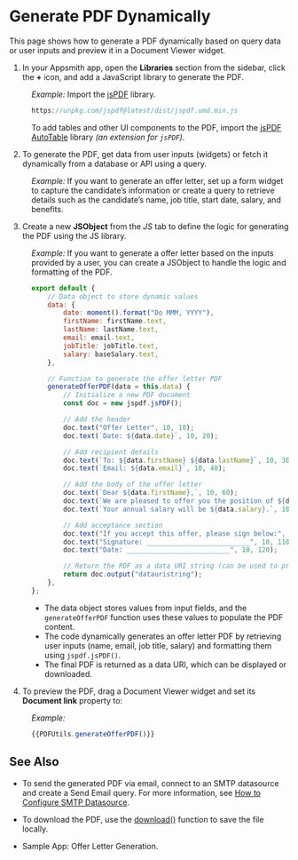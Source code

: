 # Generate PDF Dynamically

This page shows how to generate a PDF dynamically based on query data or user inputs and preview it in a Document Viewer widget.

1. In your Appsmith app, open the **Libraries** section from the sidebar, click the **+** icon, and add a JavaScript library to generate the PDF.

<dd>

*Example:* Import the [jsPDF](https://raw.githack.com/MrRio/jsPDF/master/docs/index.html) library.

```javascript
https://unpkg.com/jspdf@latest/dist/jspdf.umd.min.js
```

To add tables and other UI components to the PDF, import the [jsPDF AutoTable](https://github.com/simonbengtsson/jsPDF-AutoTable) library *(an extension for `jsPDF`)*.


<ZoomImage
  src="/img/jspdf-lib.png" 
  alt=""
  caption=""
/>



</dd>

2. To generate the PDF, get data from user inputs (widgets) or fetch it dynamically from a database or API using a query.

<dd>

*Example:* If you want to generate an offer letter, set up a form widget to capture the candidate’s information or create a query to retrieve details such as the candidate’s name, job title, start date, salary, and benefits.

</dd>


3. Create a new **JSObject** from the *JS* tab to define the logic for generating the PDF using the JS library.

<dd>

*Example:* If you want to generate a offer letter based on the inputs provided by a user, you can create a JSObject to handle the logic and formatting of the PDF.


```js
export default {
	// Data object to store dynamic values
	data: {
		date: moment().format("Do MMM, YYYY"), 
		firstName: firstName.text, 
		lastName: lastName.text, 
		email: email.text,
		jobTitle: jobTitle.text, 
		salary: baseSalary.text, 
	},

	// Function to generate the offer letter PDF
	generateOfferPDF(data = this.data) {
		// Initialize a new PDF document
		const doc = new jspdf.jsPDF();

		// Add the header
		doc.text("Offer Letter", 10, 10); 
		doc.text(`Date: ${data.date}`, 10, 20); 

		// Add recipient details
		doc.text(`To: ${data.firstName} ${data.lastName}`, 10, 30); 
		doc.text(`Email: ${data.email}`, 10, 40); 

		// Add the body of the offer letter
		doc.text(`Dear ${data.firstName},`, 10, 60); 
		doc.text(`We are pleased to offer you the position of ${data.jobTitle}.`, 10, 70); // Job title information
		doc.text(`Your annual salary will be ${data.salary}.`, 10, 80); // Salary details

		// Add acceptance section
		doc.text("If you accept this offer, please sign below:", 10, 100); 
		doc.text("Signature: __________________________", 10, 110); // Signature placeholder
		doc.text("Date: __________________________", 10, 120); 

		// Return the PDF as a data URI string (can be used to preview/download the PDF)
		return doc.output("datauristring");
	},
};
```
- The data object stores values from input fields, and the `generateOfferPDF` function uses these values to populate the PDF content.
- The code dynamically generates an offer letter PDF by retrieving user inputs (name, email, job title, salary) and formatting them using `jspdf.jsPDF()`.
- The final PDF is returned as a data URI, which can be displayed or downloaded.

</dd>

4. To preview the PDF, drag a Document Viewer widget and set its **Document link** property to:

<dd>

*Example:*

```javascript
{{PDFUtils.generateOfferPDF()}}
```

</dd>


## See Also

- To send the generated PDF via email, connect to an SMTP datasource and create a Send Email query. For more information, see [How to Configure SMTP Datasource](/connect-data/reference/using-smtp#send-email).

- To download the PDF, use the [download()](/reference/appsmith-framework/widget-actions/download) function to save the file locally.

- Sample App: Offer Letter Generation.


